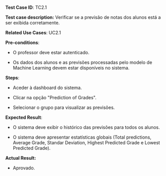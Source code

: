 **Test Case ID**: TC2.1

**Test case description:** Verificar se a previsão de notas dos alunos está a ser exibida corretamente.

**Related Use Cases**: UC2.1

**Pre-conditions**:

- O professor deve estar autenticado.

- Os dados dos alunos e as previsões processadas pelo modelo de Machine Learning devem estar disponíveis no sistema.

**Steps**:

- Aceder à dashboard do sistema.

- Clicar na opção "Prediction of Grades".

- Selecionar o grupo para visualizar as previsões.

**Expected Result**:

- O sistema deve exibir o histórico das previsões para todos os alunos.

- O sistema deve apresentar estatísticas globais (Total predictions, Average Grade, Standar Deviation, Highest Predicted Grade e Lowest Predicted Grade).

**Actual Result:**

- Aprovado.